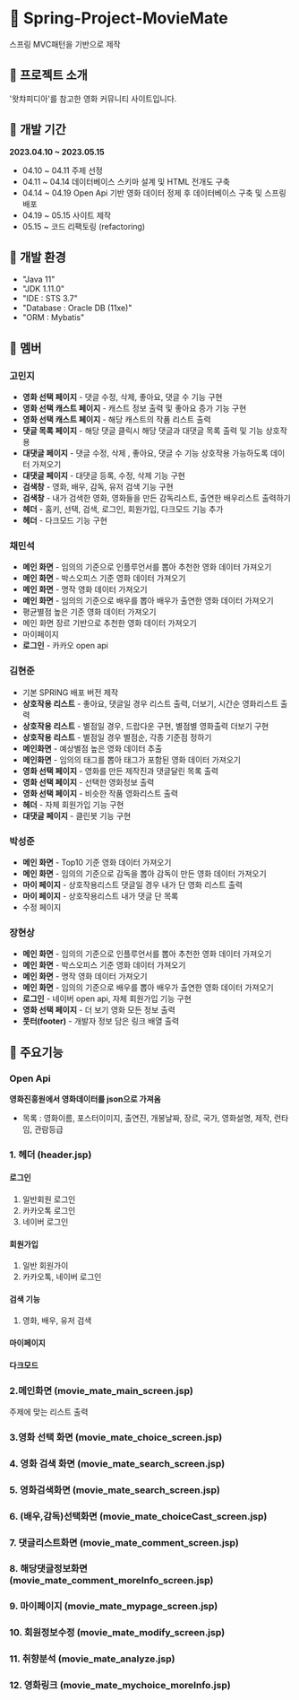 # :movie_camera: Spring-Project-MovieMate
스프링 MVC패턴을 기반으로 제작
   
##  :pushpin: 프로젝트 소개
'왓챠피디아'를 참고한 영화 커뮤니티 사이트입니다.

##  :pushpin: 개발 기간
**2023.04.10 ~ 2023.05.15**
- 04.10 ~ 04.11   주제 선정
- 04.11 ~ 04.14   데이터베이스 스키마 설계 및 HTML 전개도 구축
- 04.14 ~ 04.19 Open Api 기반 영화 데이터 정제 후 데이터베이스 구축 및 스프링 배포
- 04.19 ~ 05.15 사이트 제작
- 05.15 ~ 코드 리팩토링 (refactoring)    

## :pushpin: 개발 환경
- "Java 11"
- "JDK 1.11.0"
- "IDE : STS 3.7"
- "Database : Oracle DB (11xe)"
- "ORM : Mybatis"

## :pushpin: 멤버
### 고민지
- **영화 선택 페이지** - 댓글 수정, 삭제, 좋아요, 댓글 수 기능 구현
- **영화 선택 캐스트 페이지** - 캐스트 정보 출력 및 좋아요 증가 기능 구현
- **영화 선택 캐스트 페이지** - 해당 캐스트의 작품 리스트 출력
- **댓글 목록 페이지** - 해당 댓글 클릭시 해당 댓글과 대댓글 목록 출력 및 기능 상호작용
- **대댓글 페이지** - 댓글 수정, 삭제 , 좋아요, 댓글 수 기능 상호작용 가능하도록 데이터 가져오기
- **대댓글 페이지** - 대댓글 등록, 수정, 삭제 기능 구현
- **검색창** - 영화, 배우, 감독, 유저 검색 기능 구현
- **검색창** - 내가 검색한 영화, 영화들을 만든 감독리스트, 출연한 배우리스트 출력하기
- **헤더** - 홈키, 선택, 검색, 로그인, 회원가입, 다크모드 기능 추가
- **헤더** - 다크모드 기능 구현

### 채민석
- **메인 화면** -  임의의 기준으로 인플루언서를 뽑아 추천한 영화 데이터 가져오기
- **메인 화면** - 박스오피스 기준 영화 데이터 가져오기
- **메인 화면** - 명작 영화 데이터 가져오기
- **메인 화면** - 임의의 기준으로 배우를 뽑아 배우가 출연한 영화 데이터 가져오기
- 평균별점 높은 기준 영화 데이터 가져오기
- 메인 화면 장르 기반으로 추천한 영화 데이터 가져오기
- 마이페이지 
- **로그인** - 카카오 open api

### 김현준
- 기본 SPRING  배포 버전 제작
- **상호작용 리스트** - 좋아요, 댓글일 경우 리스트 출력, 더보기, 시간순 영화리스트 출력   
- **상호작용 리스트** - 별점일 경우, 드랍다운 구현, 별점별 영화출력 더보기 구현   
- **상호작용 리스트** - 별점일 경우 별점순, 각종 기준점 정하기    
- **메인화면** - 예상별점 높은 영화 데이터 추출
- **메인화면** - 임의의 태그를 뽑아 태그가 포함된 영화 데이터 가져오기
- **영화 선택 페이지** - 영화를 만든 제작진과 댓글달린 목록 출력
- **영화 선택 페이지** - 선택한 영화정보 출력
- **영화 선택 페이지** - 비슷한 작품 영화리스트 출력
- **헤더** - 자체 회원가입 기능 구현
- **대댓글 페이지** - 클린봇 기능 구현

### 박성준
- **메인 화면** - Top10 기준 영화 데이터 가져오기
- **메인 화면** - 임의의 기준으로 감독을 뽑아 감독이 만든 영화 데이터 가져오기  
- **마이 페이지** - 상호작용리스트 댓글일 경우 내가 단 영화 리스트 출력
- **마이 페이지** - 상호작용리스트 내가 댓글 단 목록
- 수정 페이지


### 장현상
- **메인 화면** - 임의의 기준으로 인플루언서를 뽑아 추천한 영화 데이터 가져오기
- **메인 화면** - 박스오피스 기준 영화 데이터 가져오기
- **메인 화면** - 명작 영화 데이터 가져오기
- **메인 화면** - 임의의 기준으로 배우를 뽑아 배우가 출연한 영화 데이터 가져오기
- **로그인** - 네이버 open api, 자체 회원가입 기능 구현
- **영화 선택 페이지** - 더 보기 영화 모든 정보 출력
- **풋터(footer)** - 개발자 정보 담은 링크 배열 출력

## :pushpin: 주요기능
### Open Api
**영화진흥원에서 영화데이터를 json으로 가져옴**
- 목록 : 영화이름, 포스터이미지, 출연진, 개봉날짜, 장르, 국가, 영화설명, 제작, 런타임, 관람등급
### 1. 헤더 (header.jsp)
#### 로그인
1. 일반회원 로그인
2. 카카오톡 로그인
3. 네이버 로그인
#### 회원가입
1. 일반 회원가이
2. 카카오톡, 네이버 로그인
#### 검색 기능
1. 영화, 배우, 유저 검색
#### 마이페이지
#### 다크모드

### 2.메인화면 (movie_mate_main_screen.jsp)
주제에 맞는 리스트 출력

### 3.영화 선택 화면 (movie_mate_choice_screen.jsp)

### 4. 영화 검색 화면 (movie_mate_search_screen.jsp)

### 5. 영화검색화면 (movie_mate_search_screen.jsp)

### 6. (배우,감독)선택화면 (movie_mate_choiceCast_screen.jsp)

### 7. 댓글리스트화면 (movie_mate_comment_screen.jsp)

### 8. 해당댓글정보화면 (movie_mate_comment_moreInfo_screen.jsp)

### 9. 마이페이지 (movie_mate_mypage_screen.jsp)

### 10. 회원정보수정 (movie_mate_modify_screen.jsp)

### 11. 취향분석 (movie_mate_analyze.jsp)

### 12. 영화링크 (movie_mate_mychoice_moreInfo.jsp)

